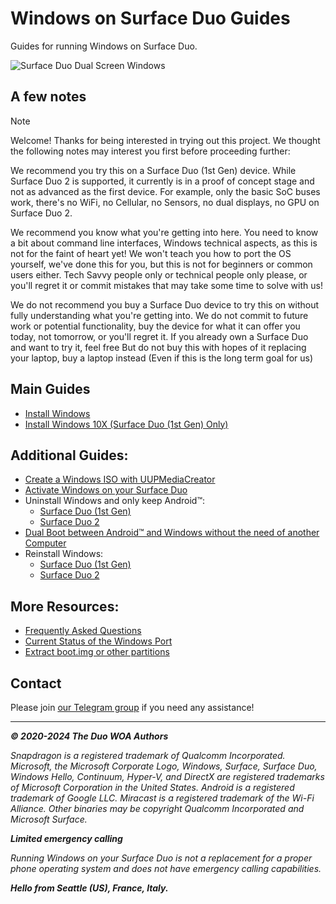 # Windows on Surface Duo Guides

Guides for running Windows on Surface Duo.

![Surface Duo Dual Screen Windows](https://user-images.githubusercontent.com/3755345/197420866-d3bb0534-c848-4cc2-a242-04dae48b0f6e.png)

## A few notes

> [!NOTE]
> Welcome! Thanks for being interested in trying out this project. We thought the following notes may interest you first before proceeding further:
>
> We recommend you try this on a Surface Duo (1st Gen) device. While Surface Duo 2 is supported, it currently is in a proof of concept stage and not as advanced as the first device. For example, only the basic SoC buses work, there's no WiFi, no Cellular, no Sensors, no dual displays, no GPU on Surface Duo 2.
>
> We recommend you know what you're getting into here. You need to know a bit about command line interfaces, Windows technical aspects, as this is not for the faint of heart yet! We won't teach you how to port the OS yourself, we've done this for you, but this is not for beginners or common users either. Tech Savvy people only or technical people only please, or you'll regret it or commit mistakes that may take some time to solve with us!
>
> We do not recommend you buy a Surface Duo device to try this on without fully understanding what you're getting into. We do not commit to future work or potential functionality, buy the device for what it can offer you today, not tomorrow, or you'll regret it. If you already own a Surface Duo and want to try it, feel free But do not buy this with hopes of it replacing your laptop, buy a laptop instead (Even if this is the long term goal for us)

## Main Guides

- [Install Windows](/InstallWindows.md)
- [Install Windows 10X (Surface Duo (1st Gen) Only)](/Install/10X/SurfaceDuo1.md)

## Additional Guides:

- [Create a Windows ISO with UUPMediaCreator](/Install/Client/ISO/GetWindows.md)
- [Activate Windows on your Surface Duo](https://support.microsoft.com/en-us/windows/activate-windows-c39005d4-95ee-b91e-b399-2820fda32227)
- Uninstall Windows and only keep Android™:
    - [Surface Duo (1st Gen)](/Install/Uninstall-SurfaceDuo1.md)
    - [Surface Duo 2](/Install/Uninstall-SurfaceDuo2.md)
- [Dual Boot between Android™ and Windows without the need of another Computer](/Install/DualBoot.md)
- Reinstall Windows:
    - [Surface Duo (1st Gen)](/Install/Client/ReinstallWindows-SurfaceDuo1.md)
    - [Surface Duo 2](/Install/Client/ReinstallWindows-SurfaceDuo2.md)

## More Resources:

- [Frequently Asked Questions](/FAQ.md)
- [Current Status of the Windows Port](/Status.md)
- [Extract boot.img or other partitions](/Other/ExtractingPartitions.md)

## Contact

Please join [our Telegram group](https://t.me/duowoa) if you need any assistance!

---

_**© 2020-2024 The Duo WOA Authors**_

_Snapdragon is a registered trademark of Qualcomm Incorporated. Microsoft, the Microsoft Corporate Logo, Windows, Surface, Surface Duo, Windows Hello, Continuum, Hyper-V, and DirectX are registered trademarks of Microsoft Corporation in the United States. Android is a registered trademark of Google LLC. Miracast is a registered trademark of the Wi-Fi Alliance. Other binaries may be copyright Qualcomm Incorporated and Microsoft Surface._

_**Limited emergency calling**_

_Running Windows on your Surface Duo is not a replacement for a proper phone operating system and does not have emergency calling capabilities._

_**Hello from Seattle (US), France, Italy.**_
